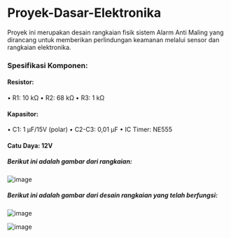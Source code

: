 # Proyek-Dasar-Elektronika

Proyek ini merupakan desain rangkaian fisik sistem Alarm Anti Maling yang dirancang untuk memberikan perlindungan keamanan melalui sensor dan rangkaian elektronika. 

### Spesifikasi Komponen:

#### Resistor:
•	R1: 10 kΩ
•	R2: 68 kΩ
•	R3: 1 kΩ

#### Kapasitor:
•	C1: 1 µF/15V (polar)
•	C2-C3: 0,01 µF
•	IC Timer: NE555

#### Catu Daya: 12V

##### Berikut ini adalah gambar dari rangkaian:
![image](https://github.com/user-attachments/assets/3195c303-fa01-4873-8bf8-a230e2c1aba1)

##### Berikut ini adalah gambar dari desain rangkaian yang telah berfungsi:

![image](https://github.com/user-attachments/assets/773e4569-5a9a-4d6f-b707-6251daa3c6cb)


![image](https://github.com/user-attachments/assets/4ff81172-e27d-4b3b-af1a-b3c2f7cc31b2)








